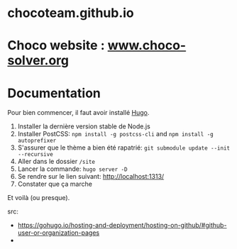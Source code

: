 # chocoteam.github.io
Choco website : www.choco-solver.org
=======
# Documentation

Pour bien commencer, il faut avoir installé [Hugo](https://gohugo.io/).

1. Installer la dernière version stable de Node.js
2. Installer PostCSS: `npm install -g postcss-cli` and `npm install -g autoprefixer`
3. S'assurer que le thème a bien été rapatrié: `git submodule update --init --recursive` 
4. Aller dans le dossier `/site`
5. Lancer la commande: `hugo server -D`
6. Se rendre sur le lien suivant: [http://localhost:1313/](http://localhost:1313/)
5. Constater que ça marche

Et voilà (ou presque). 


src:
- https://gohugo.io/hosting-and-deployment/hosting-on-github/#github-user-or-organization-pages
- 
